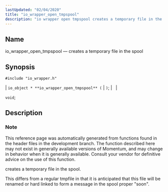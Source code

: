 ```yaml
---
lastUpdated: "02/04/2020"
title: "io_wrapper_open_tmpspool"
description: "io wrapper open tmpspool creates a temporary file in the spool io object io wrapper open tmpspool void This reference page was automatically generated from functions found in the header files in the development branch The function described here may not exist in generally available versions of Momentum and may..."
---
```


<a name="apis.io_wrapper_open_tmpspool"></a> 
## Name

io_wrapper_open_tmpspool — creates a temporary file in the spool

## Synopsis

`#include "io_wrapper.h"`

| `io_object * **io_wrapper_open_tmpspool** (` | `)`; |   |

`void`;<a name="idp53919696"></a> 
## Description

### Note

This reference page was automatically generated from functions found in the header files in the development branch. The function described here may not exist in generally available versions of Momentum, and may change in behavior when it is generally available. Consult your vendor for definitive advice on the use of this function.

creates a temporary file in the spool.

This differs from a regular tmpfile in that it is anticipated that this file will be renamed or hard linked to form a message in the spool proper "soon".